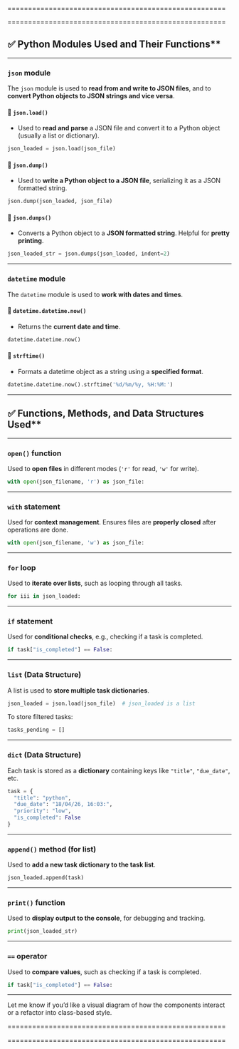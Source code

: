 

=====================================================


=====================================================



## ✅ Python Modules Used and Their Functions**

---

###  `json` module  
The `json` module is used to **read from and write to JSON files**, and to **convert Python objects to JSON strings and vice versa**.

#### 🔹 `json.load()`
- Used to **read and parse** a JSON file and convert it to a Python object (usually a list or dictionary).
```python
json_loaded = json.load(json_file)
```

#### 🔹 `json.dump()`
- Used to **write a Python object to a JSON file**, serializing it as a JSON formatted string.
```python
json.dump(json_loaded, json_file)
```

#### 🔹 `json.dumps()`
- Converts a Python object to a **JSON formatted string**. Helpful for **pretty printing**.
```python
json_loaded_str = json.dumps(json_loaded, indent=2)
```

---

###  `datetime` module  
The `datetime` module is used to **work with dates and times**.

#### 🔹 `datetime.datetime.now()`
- Returns the **current date and time**.
```python
datetime.datetime.now()
```

#### 🔹 `strftime()`
- Formats a datetime object as a string using a **specified format**.
```python
datetime.datetime.now().strftime('%d/%m/%y, %H:%M:')
```

---

## ✅ Functions, Methods, and Data Structures Used**

---

###  `open()` function  
Used to **open files** in different modes (`'r'` for read, `'w'` for write).

```python
with open(json_filename, 'r') as json_file:
```

---

###  `with` statement  
Used for **context management**. Ensures files are **properly closed** after operations are done.

```python
with open(json_filename, 'w') as json_file:
```

---

###  `for` loop  
Used to **iterate over lists**, such as looping through all tasks.

```python
for iii in json_loaded:
```

---

###  `if` statement  
Used for **conditional checks**, e.g., checking if a task is completed.

```python
if task["is_completed"] == False:
```

---

###  `list` (Data Structure)  
A list is used to **store multiple task dictionaries**.

```python
json_loaded = json.load(json_file)  # json_loaded is a list
```

To store filtered tasks:
```python
tasks_pending = []
```

---

###  `dict` (Data Structure)  
Each task is stored as a **dictionary** containing keys like `"title"`, `"due_date"`, etc.

```python
task = {
  "title": "python",
  "due_date": "18/04/26, 16:03:",
  "priority": "low",
  "is_completed": False
}
```

---

###  `append()` method (for list)  
Used to **add a new task dictionary to the task list**.

```python
json_loaded.append(task)
```

---

###  `print()` function  
Used to **display output to the console**, for debugging and tracking.

```python
print(json_loaded_str)
```

---

###  `==` operator  
Used to **compare values**, such as checking if a task is completed.

```python
if task["is_completed"] == False:
```

---

Let me know if you’d like a visual diagram of how the components interact or a refactor into class-based style.

=====================================================


=====================================================